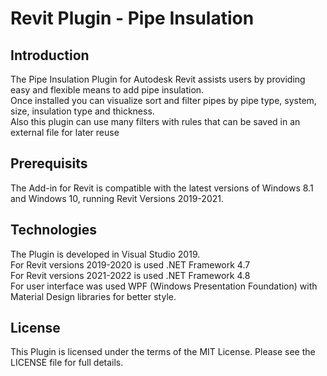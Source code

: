 # Revit Plugin - Pipe Insulation
## Introduction
The Pipe Insulation Plugin for Autodesk Revit assists users by providing easy and flexible means to add pipe insulation.<br />
Once installed you can visualize sort and filter pipes by pipe type, system, size, insulation type and thickness.<br />
Also this plugin can use many filters with rules that can be saved in an external file for later reuse<br />

## Prerequisits
The Add-in for Revit is compatible with the latest versions of Windows 8.1 and Windows 10, running Revit Versions 2019-2021.

## Technologies
The Plugin is developed in Visual Studio 2019.<br />
For Revit versions 2019-2020 is used .NET Framework 4.7<br />
For Revit versions 2021-2022 is used .NET Framework 4.8<br />
For user interface was used WPF (Windows Presentation Foundation) with Material Design libraries for better style.

## License
This Plugin is licensed under the terms of the MIT License. Please see the LICENSE file for full details.

